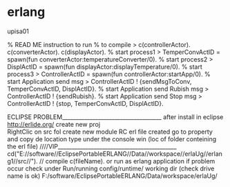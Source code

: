 erlang
======
upisa01

% READ ME instruction to run 
% to compile 	 > c(controllerActor). c(converterActor). c(displayActor). 
% start process1 > TemperConvActID 	= spawn(fun converterActor:temperatureConverter/0).
% start process2 > DisplActID 		= spawn(fun displayActor:displayTemperature/0).
% start process3 > ControllerActID 	= spawn(fun controllerActor:startApp/0).
% start Application send msg 		> ControllerActID ! {sendMsgToConv, TemperConvActID, DisplActID}.
% start Application send Rubish msg > ControllerActID ! {sendRubish}.
% start Application send Stop msg 	> ControllerActID ! {stop, TemperConvActID, DisplActID}.


ECLIPSE PROBLEM____________________________________
after install in eclipse http://erlide.org/ 
create new proj  
RightClic on src fol create new module
RC erl file created go to property and copy de location
type under the console win (loc of folder conteining the erl file)
////VIP___________________________________________
cd("E://software//EclipsePortableERLANG//Data//workspace//erlaUg//erlang1//src//").
// compile c(fileName). or run as erlang application
if problem occur check under Run/running config/runtime/ working dir (check drive name is ok) F:/software/EclipsePortableERLANG/Data/workspace/erlaUg/
